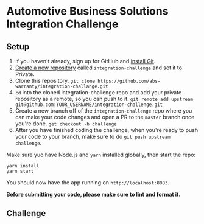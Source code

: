 # Automotive Business Solutions Integration Challenge

## Setup

1. If you haven't already, sign up for GitHub and [install Git](https://git-scm.com/book/en/v2/Getting-Started-Installing-Git).
2. [Create a new repository](https://github.com/new) called `integration-challenge` and set it to Private.
3. Clone this repository. `git clone https://github.com/abs-warranty/integration-challange.git`
4. `cd` into the cloned integration-challenge repo and add your private repository as a remote, so you can push to it. `git remote add upstream git@github.com:YOUR_USERNAME/integration-challenge.git`
5. Create a new branch off of the `integration-challenge` repo where you can make your code changes and open a PR to the `master` branch once you're done. `get checkout -b challenge`
6. After you have finished coding the challenge, when you're ready to push your code to your branch, make sure to do `git push upstream challenge`.

Make sure yuo have Node.js and `yarn` installed globally, then start the repo:

```(terminal)
yarn install
yarn start
```

You should now have the app running on `http://localhost:8083`.

**Before submitting your code, please make sure to lint and format it.**

## Challenge
